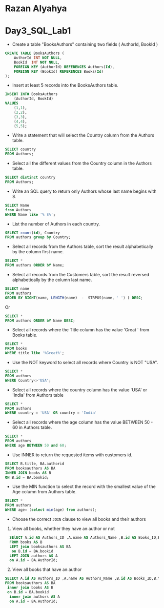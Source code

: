# Razan Alyahya
# Day3_SQL_Lab1

- Create a table "BooksAuthors" containing two fields ( AuthorId, BookId )
```sql
CREATE TABLE BooksAuthors (
    AuthorId INT NOT NULL,
    BookId  INT NOT NULL,
    FOREIGN KEY (AuthorId) REFERENCES Authors(Id),
    FOREIGN KEY (BookId) REFERENCES Books(Id)
);
```
- Insert at least 5 records into the BooksAuthors table.
```sql
INSERT INTO BooksAuthors
    (AuthorId, BookId)
VALUES
    (1,1),
    (2,2),
    (3,3),
    (4,4),
    (5,5);
```
- Write a statement that will select the Country column from the Authors table.
```sql
SELECT country 
FROM Authors;
```
- Select all the different values from the Country column in the Authors table.
```sql
SELECT distinct country 
FROM Authors;

```
- Write an SQL query to return only Authors whose last name begins with S.
```sql
SELECT Name 
from Authors 
WHERE Name like '% S%';
```
- List the number of Authors in each country.
```sql
SELECT count(id), Country 
FROM authors group by Country;
```
- Select all records from the Authors table, sort the result alphabetically by the column first name.
```sql
SELECT * 
FROM authors ORDER bY Name;
```
- Select all records from the Customers table, sort the result reversed alphabetically by the column last name.
```sql
SELECT name
FROM authors
ORDER BY RIGHT(name, LENGTH(name)  -  STRPOS(name, ' ') ) DESC;
```
Or
```sql
SELECT * 
FROM authors ORDER bY Name DESC;
```
- Select all records where the Title column has the value 'Great ' from Books table.
```sql
SELECT *
FROM books
WHERE title like '%Great%';
```
- Use the NOT keyword to select all records where Country is NOT "USA".
```sql
SELECT * 
FROM authors 
WHERE Country<>'USA';
```
- Select all records where the country column has the value 'USA' or 'India' from Authors table
```sql
SELECT * 
FROM authors 
WHERE country = 'USA' OR country = 'India'
```
- Select all records where the age column has the value BETWEEN 50 - 60 in Authors table.
```sql
SELECT *
FROM authors
WHERE age BETWEEN 50 and 60;
```
- Use INNER to return the requested items with customers id.
```sql
SELECT B.title, BA.authorid
FROM booksauthors AS BA
INNER JOIN books AS B
ON B.id = BA.bookid;
```
- Use the MIN function to select the record with the smallest value of the Age column from Authors table.
```sql
SELECT * 
FROM authors 
WHERE age= (select min(age) from authors);
```
- Choose the correct `JOIN` clause to view all books and their authors
1. View all books, whether they have an author or not
```sql
  SElECT A.id AS Authors_ID ,A.name AS Authors_Name ,B.id AS Books_ID,B.title AS Books_Name 
  FROM books AS B
  LEFT join booksauthors AS BA
   on B.id = BA.bookid
  LEFT JOIN authors AS A
  on A.id = BA.AuthorId;
```
2. View all books that have an author
```sql
SELECT A.id AS Authors_ID ,A.name AS Authors_Name ,B.id AS Books_ID,B.title AS Books_Name
FROM booksauthors AS BA
 inner join books AS B
 on B.id = BA.bookid
  inner join authors AS A
  on A.id = BA.AuthorId;
```
